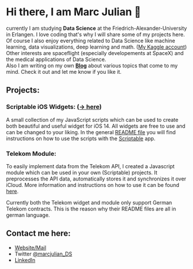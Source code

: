 # Hi there, I am Marc Julian 👋
currently I am studying **Data Science** at the Friedrich-Alexander-University in Erlangen. 
I love coding that's why I will share some of my projects here. Of course I also enjoy everything related to Data Science like machine learning, data visualizations, deep learning and math. (<a href="https://www.kaggle.com/marcjulian">My Kaggle account</a>)
Other interests are spaceflight (especially developements at SpaceX) and the medical applications of Data Science.
<br>
Also I am writing on my own <a href="https://blog.marc-julian.de"><strong>Blog</strong></a> about various topics that come to my mind. Check it out and let me know if you like it.


## Projects:
### Scriptable iOS Widgets: (<a href="https://github.com/marcjulianschwarz/scriptable-widgets">-> here</a>)
A small collection of my JavaScript scripts which can be used to create both beautiful and useful widget for iOS 14. All widgets are free to use and can be changed to your liking. In the general <a href="https://github.com/marcjulianschwarz/scriptable-widgets">README file</a> you will find instructions on how to use the scripts with the <a href="https://scriptable.app/">Scriptable</a> app.

### Telekom Module:
To easily implement data from the Telekom API, I created a Javascript module which can be used in your own (Scriptable) projects. 
It preprocesses the API data, automatically stores it and synchronizes it over iCloud. More information and instructions on how to use it can be found <a href="https://github.com/marcjulianschwarz/telekom-data-usage-widget/tree/main/telekom-module">here</a>.

Currently both the Telekom widget and module only support German Telekom contracts. This is the reason why their README files are all in german language.

## Contact me here:
- <a href="https://www.marc-julian.de">Website/Mail</a>
- Twitter <a href="https://twitter.com/marcjulian_DS">@marcjulian_DS</a>
- <a href="https://www.linkedin.com/in/marcjulian/?originalSubdomain=de">LinkedIn</a>
